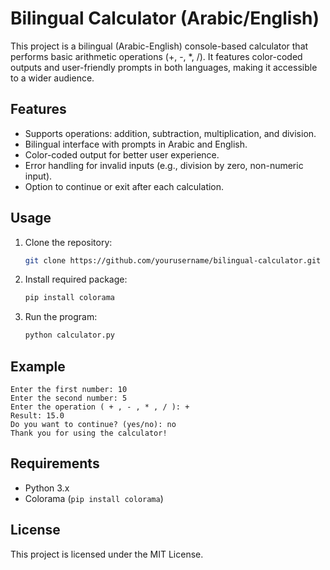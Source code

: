 # Bilingual Calculator (Arabic/English)

This project is a bilingual (Arabic-English) console-based calculator that performs basic arithmetic operations (+, -, *, /). It features color-coded outputs and user-friendly prompts in both languages, making it accessible to a wider audience.

## Features
- Supports operations: addition, subtraction, multiplication, and division.
- Bilingual interface with prompts in Arabic and English.
- Color-coded output for better user experience.
- Error handling for invalid inputs (e.g., division by zero, non-numeric input).
- Option to continue or exit after each calculation.

## Usage
1. Clone the repository:
   ```bash
   git clone https://github.com/yourusername/bilingual-calculator.git
   ```
2. Install required package:
   ```bash
   pip install colorama
   ```
3. Run the program:
   ```bash
   python calculator.py
   ```

## Example

```
Enter the first number: 10
Enter the second number: 5
Enter the operation ( + , - , * , / ): +
Result: 15.0
Do you want to continue? (yes/no): no
Thank you for using the calculator!
```

## Requirements
- Python 3.x
- Colorama (`pip install colorama`)

## License
This project is licensed under the MIT License.
